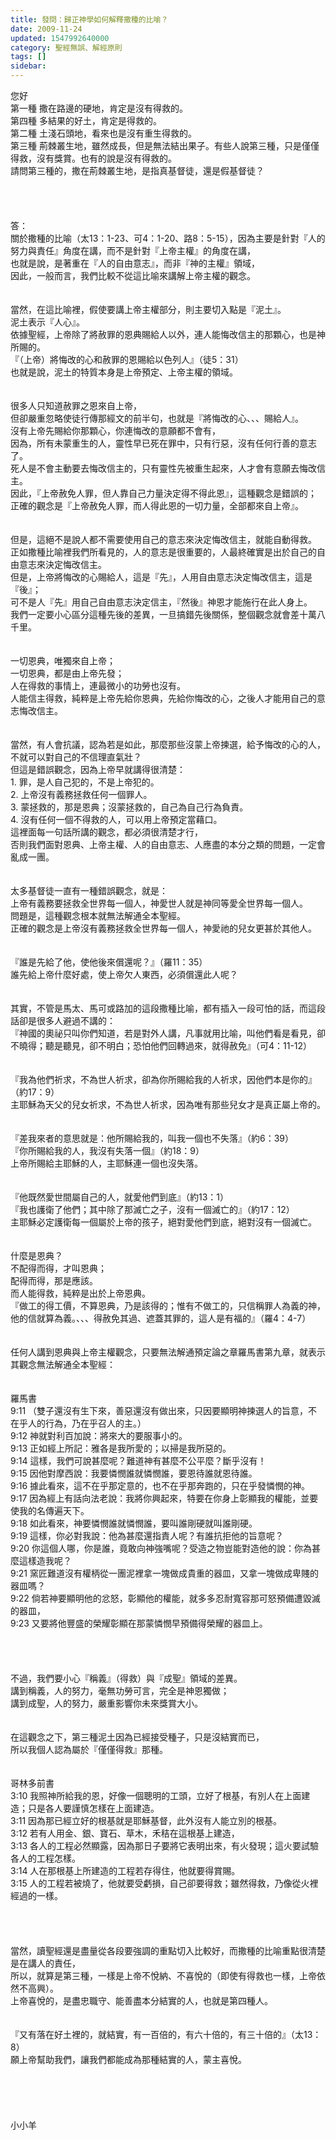 ```yaml
---
title: 發問：歸正神學如何解釋撒種的比喻？
date: 2009-11-24
updated: 1547992640000
category: 聖經無誤、解經原則
tags: []
sidebar: 
---
```


<p>您好<br/>第一種 撒在路邊的硬地，肯定是沒有得救的。<br/>第四種 多結果的好土，肯定是得救的。<br/>第二種 土淺石頭地，看來也是沒有重生得救的。<br/>第三種 荊棘叢生地，雖然成長，但是無法結出果子。有些人說第三種，只是僅僅得救，沒有獎賞。也有的說是沒有得救的。<br/>請問第三種的，撒在荊棘叢生地，是指真基督徒，還是假基督徒？<br/><!--more--><br/><br/><br/><br/>答：<br/>關於撒種的比喻（太13：1-23、可4：1-20、路8：5-15），因為主要是針對『人的努力與責任』角度在講，而不是針對『上帝主權』的角度在講，<br/>也就是說，是著重在『人的自由意志』，而非『神的主權』領域，<br/>因此，一般而言，我們比較不從這比喻來講解上帝主權的觀念。<br/><br/> <br/>當然，在這比喻裡，假使要講上帝主權部分，則主要切入點是『泥土』。<br/>泥土表示『人心』。<br/>依據聖經，上帝除了將赦罪的恩典賜給人以外，連人能悔改信主的那顆心，也是神所賜的。<br/>『（上帝）將悔改的心和赦罪的恩賜給以色列人』（徒5：31）<br/>也就是說，泥土的特質本身是上帝預定、上帝主權的領域。<br/><br/><br/>很多人只知道赦罪之恩來自上帝，<br/>但卻嚴重忽略使徒行傳那經文的前半句，也就是『將悔改的心、、、賜給人』。<br/>沒有上帝先賜給你那顆心，你連悔改的意願都不會有，<br/>因為，所有未蒙重生的人，靈性早已死在罪中，只有行惡，沒有任何行善的意志了。<br/>死人是不會主動要去悔改信主的，只有靈性先被重生起來，人才會有意願去悔改信主。<br/>因此，『上帝赦免人罪，但人靠自己力量決定得不得此恩』，這種觀念是錯誤的；<br/>正確的觀念是『上帝赦免人罪，而人得此恩的一切力量，全部都來自上帝』。<br/><br/><br/>但是，這絕不是說人都不需要使用自己的意志來決定悔改信主，就能自動得救。<br/>正如撒種比喻裡我們所看見的，人的意志是很重要的，人最終確實是出於自己的自由意志來決定悔改信主。<br/>但是，上帝將悔改的心賜給人，這是『先』，人用自由意志決定悔改信主，這是『後』；<br/>可不是人『先』用自己自由意志決定信主，『然後』神恩才能施行在此人身上。<br/>我們一定要小心區分這種先後的差異，一旦搞錯先後關係，整個觀念就會差十萬八千里。<br/><br/><br/>一切恩典，唯獨來自上帝；<br/>一切恩典，都是由上帝先發；<br/>人在得救的事情上，連最微小的功勞也沒有。<br/>人能信主得救，純粹是上帝先給你恩典，先給你悔改的心，之後人才能用自己的意志悔改信主。<br/><br/><br/>當然，有人會抗議，認為若是如此，那麼那些沒蒙上帝揀選，給予悔改的心的人，不就可以對自己的不信理直氣壯？<br/>但這是錯誤觀念，因為上帝早就講得很清楚：<br/>1.	罪，是人自己犯的，不是上帝犯的。<br/>2.	上帝沒有義務拯救任何一個罪人。<br/>3.	蒙拯救的，那是恩典；沒蒙拯救的，自己為自己行為負責。<br/>4.	沒有任何一個不得救的人，可以用上帝預定當藉口。<br/>這裡面每一句話所講的觀念，都必須很清楚才行，<br/>否則我們面對恩典、上帝主權、人的自由意志、人應盡的本分之類的問題，一定會亂成一團。<br/><br/><br/>太多基督徒一直有一種錯誤觀念，就是：<br/>上帝有義務要拯救全世界每一個人，神愛世人就是神同等愛全世界每一個人。<br/>問題是，這種觀念根本就無法解通全本聖經。<br/>正確的觀念是上帝沒有義務拯救全世界每一個人，神愛祂的兒女更甚於其他人。<br/><br/><br/>『誰是先給了他，使他後來償還呢？』（羅11：35）<br/>誰先給上帝什麼好處，使上帝欠人東西，必須償還此人呢？<br/><br/><br/>其實，不管是馬太、馬可或路加的這段撒種比喻，都有插入一段可怕的話，而這段話卻是很多人避過不講的：<br/>『神國的奧祕只叫你們知道，若是對外人講，凡事就用比喻，叫他們看是看見，卻不曉得；聽是聽見，卻不明白；恐怕他們回轉過來，就得赦免』（可4：11-12）<br/><br/><br/>『我為他們祈求，不為世人祈求，卻為你所賜給我的人祈求，因他們本是你的』（約17：9）<br/>主耶穌為天父的兒女祈求，不為世人祈求，因為唯有那些兒女才是真正屬上帝的。<br/><br/><br/>『差我來者的意思就是：他所賜給我的，叫我一個也不失落』（約6：39）<br/>『你所賜給我的人，我沒有失落一個』（約18：9）<br/>上帝所賜給主耶穌的人，主耶穌連一個也沒失落。<br/><br/><br/>『他既然愛世間屬自己的人，就愛他們到底』（約13：1）<br/>『我也護衛了他們；其中除了那滅亡之子，沒有一個滅亡的』（約17：12）<br/>主耶穌必定護衛每一個屬於上帝的孩子，絕對愛他們到底，絕對沒有一個滅亡。<br/><br/><br/>什麼是恩典？<br/>不配得而得，才叫恩典；<br/>配得而得，那是應該。<br/>而人能得救，純粹是出於上帝恩典。<br/>『做工的得工價，不算恩典，乃是該得的；惟有不做工的，只信稱罪人為義的神，他的信就算為義。、、、得赦免其過、遮蓋其罪的，這人是有福的』（羅4：4-7）<br/><br/><br/>任何人講到恩典與上帝主權觀念，只要無法解通預定論之章羅馬書第九章，就表示其觀念無法解通全本聖經：<br/><br/><br/>羅馬書<br/>9:11 （雙子還沒有生下來，善惡還沒有做出來，只因要顯明神揀選人的旨意，不在乎人的行為，乃在乎召人的主。）<br/>9:12 神就對利百加說：將來大的要服事小的。<br/>9:13 正如經上所記：雅各是我所愛的；以掃是我所惡的。<br/>9:14 這樣，我們可說甚麼呢？難道神有甚麼不公平麼？斷乎沒有！<br/>9:15 因他對摩西說：我要憐憫誰就憐憫誰，要恩待誰就恩待誰。<br/>9:16 據此看來，這不在乎那定意的，也不在乎那奔跑的，只在乎發憐憫的神。<br/>9:17 因為經上有話向法老說：我將你興起來，特要在你身上彰顯我的權能，並要使我的名傳遍天下。<br/>9:18 如此看來，神要憐憫誰就憐憫誰，要叫誰剛硬就叫誰剛硬。<br/>9:19 這樣，你必對我說：他為甚麼還指責人呢？有誰抗拒他的旨意呢？<br/>9:20 你這個人哪，你是誰，竟敢向神強嘴呢？受造之物豈能對造他的說：你為甚麼這樣造我呢？<br/>9:21 窯匠難道沒有權柄從一團泥裡拿一塊做成貴重的器皿，又拿一塊做成卑賤的器皿嗎？<br/>9:22 倘若神要顯明他的忿怒，彰顯他的權能，就多多忍耐寬容那可怒預備遭毀滅的器皿，<br/>9:23 又要將他豐盛的榮耀彰顯在那蒙憐憫早預備得榮耀的器皿上。<br/><br/><br/><br/><br/>不過，我們要小心『稱義』（得救）與『成聖』領域的差異。<br/>講到稱義，人的努力，毫無功勞可言，完全是神恩獨做；<br/>講到成聖，人的努力，嚴重影響你未來獎賞大小。<br/><br/> <br/>在這觀念之下，第三種泥土因為已經接受種子，只是沒結實而已，<br/>所以我個人認為屬於『僅僅得救』那種。<br/><br/><br/>哥林多前書<br/>3:10 我照神所給我的恩，好像一個聰明的工頭，立好了根基，有別人在上面建造；只是各人要謹慎怎樣在上面建造。<br/>3:11 因為那已經立好的根基就是耶穌基督，此外沒有人能立別的根基。<br/>3:12 若有人用金、銀、寶石、草木，禾秸在這根基上建造，<br/>3:13 各人的工程必然顯露，因為那日子要將它表明出來，有火發現；這火要試驗各人的工程怎樣。<br/>3:14 人在那根基上所建造的工程若存得住，他就要得賞賜。<br/>3:15 人的工程若被燒了，他就要受虧損，自己卻要得救；雖然得救，乃像從火裡經過的一樣。 <br/><br/><br/><br/><br/>當然，讀聖經還是盡量從各段要強調的重點切入比較好，而撒種的比喻重點很清楚是在講人的責任，<br/>所以，就算是第三種，一樣是上帝不悅納、不喜悅的（即使有得救也一樣，上帝依然不高興）。<br/>上帝喜悅的，是盡忠職守、能善盡本分結實的人，也就是第四種人。<br/> <br/><br/>『又有落在好土裡的，就結實，有一百倍的，有六十倍的，有三十倍的』（太13：8）<br/>願上帝幫助我們，讓我們都能成為那種結實的人，蒙主喜悅。<br/><br/><br/><br/><br/><br/>小小羊<br/><br/>
</p>